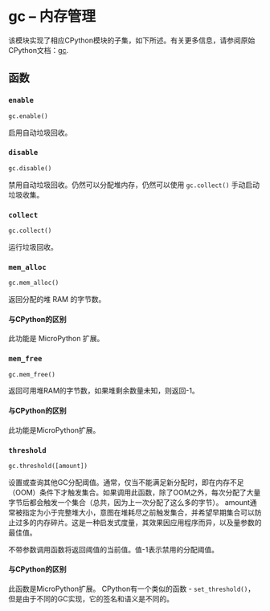 gc – 内存管理
=================

该模块实现了相应CPython模块的子集，如下所述。有关更多信息，请参阅原始CPython文档：[gc](https://docs.python.org/3.5/library/gc.html#module-gc).

## 函数

### `enable`

```python
gc.enable()
```

启用自动垃圾回收。

### `disable`

```python
gc.disable()
```

禁用自动垃圾回收。仍然可以分配堆内存，仍然可以使用 `gc.collect()` 手动启动垃圾收集。

### `collect`

```python
gc.collect()
```

运行垃圾回收。

### `mem_alloc`

```python
gc.mem_alloc()
```

返回分配的堆 RAM 的字节数。

#### 与CPython的区别

此功能是 MicroPython 扩展。

### `mem_free`

```python
gc.mem_free()
```

返回可用堆RAM的字节数，如果堆剩余数量未知，则返回-1。

#### 与CPython的区别

此功能是MicroPython扩展。

### `threshold`

```python
gc.threshold([amount])
```

设置或查询其他GC分配阈值。通常，仅当不能满足新分配时，即在内存不足（OOM）条件下才触发集合。如果调用此函数，除了OOM之外，每次分配了大量字节后都会触发一个集合（总共，因为上一次分配了这么多的字节）。 amount通常被指定为小于完整堆大小，意图在堆耗尽之前触发集合，并希望早期集合可以防止过多的内存碎片。这是一种启发式度量，其效果因应用程序而异，以及量参数的最佳值。

不带参数调用函数将返回阈值的当前值。值-1表示禁用的分配阈值。

#### 与CPython的区别

此函数是MicroPython扩展。 CPython有一个类似的函数 - `set_threshold()`，但是由于不同的GC实现，它的签名和语义是不同的。

